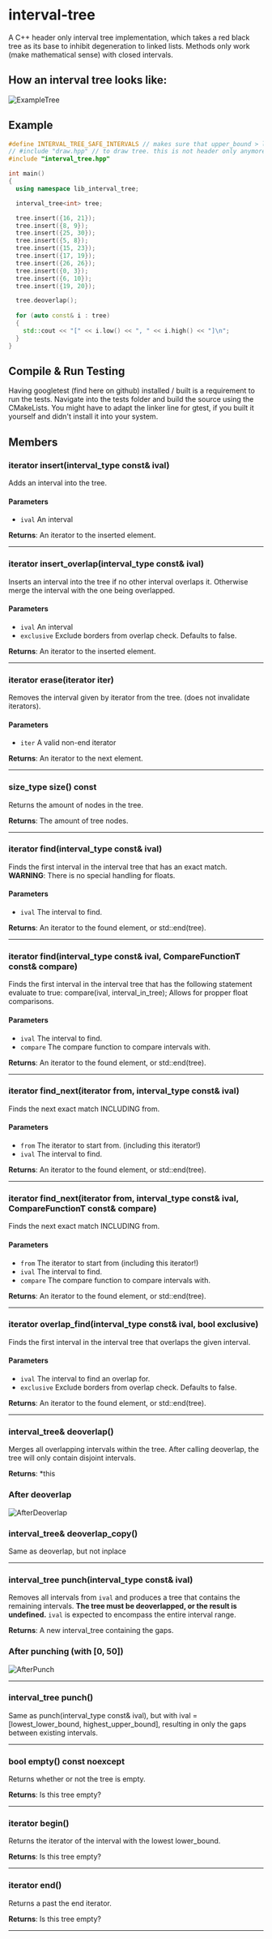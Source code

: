 # interval-tree

A C++ header only interval tree implementation, which takes a red black tree as its base to inhibit degeneration to linked lists.
Methods only work (make mathematical sense) with closed intervals.

## How an interval tree looks like:
![ExampleTree](https://cloud.githubusercontent.com/assets/6238896/24608762/36422d7c-1878-11e7-9c5c-a45bdcd6e187.png)

## Example
```C++
#define INTERVAL_TREE_SAFE_INTERVALS // makes sure that upper_bound > lower_bound (by swapping if neccessary), but is slower. Will become an assert if left out.
// #include "draw.hpp" // to draw tree. this is not header only anymore.
#include "interval_tree.hpp"

int main()
{
  using namespace lib_interval_tree;

  interval_tree<int> tree;

  tree.insert({16, 21});
  tree.insert({8, 9});
  tree.insert({25, 30});
  tree.insert({5, 8});
  tree.insert({15, 23});
  tree.insert({17, 19});
  tree.insert({26, 26});
  tree.insert({0, 3});
  tree.insert({6, 10});
  tree.insert({19, 20});

  tree.deoverlap();
  
  for (auto const& i : tree)
  {
    std::cout << "[" << i.low() << ", " << i.high() << "]\n";
  }
}
```

## Compile & Run Testing
Having googletest (find here on github) installed / built is a requirement to run the tests.
Navigate into the tests folder and build the source using the CMakeLists. You might have to adapt the linker line for gtest, if you built it yourself and didn't install it into your system.

## Members
### iterator insert(interval_type const& ival)
Adds an interval into the tree. 
#### Parameters
* `ival` An interval

**Returns**: An iterator to the inserted element.

---
### iterator insert_overlap(interval_type const& ival)
Inserts an interval into the tree if no other interval overlaps it.
Otherwise merge the interval with the one being overlapped.
#### Parameters
* `ival` An interval
* `exclusive` Exclude borders from overlap check. Defaults to false.

**Returns**: An iterator to the inserted element.

---
### iterator erase(iterator iter)
Removes the interval given by iterator from the tree.
(does not invalidate iterators).
#### Parameters
* `iter` A valid non-end iterator

**Returns**: An iterator to the next element.

---
### size_type size() const
Returns the amount of nodes in the tree.

**Returns**: The amount of tree nodes.

---
### iterator find(interval_type const& ival)
Finds the first interval in the interval tree that has an exact match.
**WARNING**: There is no special handling for floats.
#### Parameters
* `ival` The interval to find.

**Returns**: An iterator to the found element, or std::end(tree).

---
### iterator find(interval_type const& ival, CompareFunctionT const& compare)
Finds the first interval in the interval tree that has the following statement evaluate to true: compare(ival, interval_in_tree);
Allows for propper float comparisons.
#### Parameters
* `ival` The interval to find.
* `compare` The compare function to compare intervals with.

**Returns**: An iterator to the found element, or std::end(tree).

---
### iterator find_next(iterator from, interval_type const& ival)
Finds the next exact match INCLUDING from.
#### Parameters
* `from` The iterator to start from. (including this iterator!)
* `ival` The interval to find.

**Returns**: An iterator to the found element, or std::end(tree).

---
### iterator find_next(iterator from, interval_type const& ival, CompareFunctionT const& compare)
Finds the next exact match INCLUDING from.
#### Parameters
* `from` The iterator to start from (including this iterator!)
* `ival` The interval to find.
* `compare` The compare function to compare intervals with.

**Returns**: An iterator to the found element, or std::end(tree).

---
### iterator overlap_find(interval_type const& ival, bool exclusive)
Finds the first interval in the interval tree that overlaps the given interval.
#### Parameters
* `ival` The interval to find an overlap for.
* `exclusive` Exclude borders from overlap check. Defaults to false.

**Returns**: An iterator to the found element, or std::end(tree).

---
### interval_tree& deoverlap()
Merges all overlapping intervals within the tree. After calling deoverlap, the tree will only contain disjoint intervals.

**Returns**: *this
### After deoverlap
![AfterDeoverlap](https://user-images.githubusercontent.com/6238896/55505612-c5a96c80-5653-11e9-81f8-28a8ae35a077.png)

### interval_tree& deoverlap_copy()
Same as deoverlap, but not inplace

---
### interval_tree punch(interval_type const& ival)
Removes all intervals from `ival` and produces a tree that contains the remaining intervals.
**The tree must be deoverlapped, or the result is undefined.**
`ival` is expected to encompass the entire interval range.

**Returns**: A new interval_tree containing the gaps.
### After punching (with [0, 50])
![AfterPunch](https://cloud.githubusercontent.com/assets/6238896/24613645/2dbf72e8-1889-11e7-813f-6d16fe0ad327.png)

---
### interval_tree punch()
Same as punch(interval_type const& ival), but with ival = [lowest_lower_bound, highest_upper_bound], resulting in only
the gaps between existing intervals.

---
### bool empty() const noexcept
Returns whether or not the tree is empty.

**Returns**: Is this tree empty?

---
### iterator begin()
Returns the iterator of the interval with the lowest lower_bound.

**Returns**: Is this tree empty?

---
### iterator end()
Returns a past the end iterator.

**Returns**: Is this tree empty?

---
